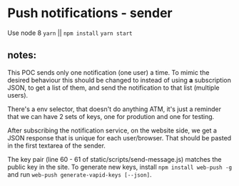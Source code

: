 # Push notifications - sender

Use node 8
`yarn` || `npm install`
`yarn start`

## notes:

This POC sends only one notification (one user) a time. To mimic the desired behaviour this should be changed to instead of using **a** subscription JSON, to get a list of them, and send the notification to that list (multiple users).

There's a env selector, that doesn't do anything ATM, it's just a reminder that we can have 2 sets of keys, one for prodution and one for testing.

After subscribing the notification service, on the website side, we get a JSON response that is unique for each user/browser. That should be pasted in the first textarea of the sender.

The key pair (line 60 - 61 of static/scripts/send-message.js) matches the public key in the site.
To generate new keys, install `npm install web-push -g` and run `web-push generate-vapid-keys [--json]`.
